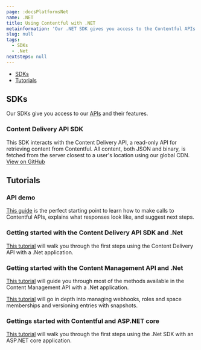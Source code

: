 ```yaml
---
page: :docsPlatformsNet
name: .NET
title: Using Contentful with .NET
metainformation: 'Our .NET SDK gives you access to the Contentful APIs and their features.'
slug: null
tags:
  - SDKs
  - .Net
nextsteps: null
---
```


-   [SDKs](#sdks)
-   [Tutorials](#tutorials)

## SDKs

Our SDKs give you access to our [APIs](/developers/docs/concepts/apis/) and their features.

### Content Delivery API SDK

This SDK interacts with the Content Delivery API, a read-only API for retrieving content from Contentful. All content, both JSON and binary, is fetched from the server closest to a user's location using our global CDN.<br/>
[View on GitHub](https://github.com/contentful/contentful.net)

## Tutorials

### API demo

[This guide](/developers/api-demo/dotnet/) is the perfect starting point to learn how to make calls to Contentful APIs, explains what responses look like, and suggest next steps.

### Getting started with the Content Delivery API SDK and .Net

[This tutorial](/developers/docs/net/tutorials/using-net-cda-sdk/) will walk you through the first steps using the Content Delivery API with a .Net application.

### Getting started with the Content Management API and .Net

[This tutorial](/developers/docs/net/tutorials/management-api/) will guide you through most of the methods available in the Content Management API with a .Net application.

[This tutorial](/developers/docs/net/tutorials/webhook-roles-snapshots/) will go in depth into managing webhooks, roles and space memberships and versioning entries with snapshots.

### Gettings started with Contentful and ASP.NET core

[This tutorial](/developers/docs/net/tutorials/aspnet-core/) will walk you through the first steps using the .Net SDK with an ASP.NET core application.
